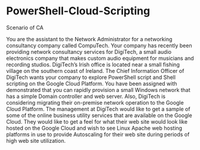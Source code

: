 # PowerShell-Cloud-Scripting

Scenario of CA

You are the assistant to the Network Administrator for a networking consultancy company called CompuTech. Your company has recently been providing network consultancy services for DigiTech, a small audio electronics company that makes custom audio equipment for musicians and recording studios. DigiTech’s Irish office is located near a small fishing village on the southern coast of Ireland. 
The Chief Information Officer of DigiTech wants your company to explore PowerShell script and Shell scripting on the Google Cloud Platform. You have been assigned with demonstrated that you can rapidly provision a small Windows network that has a simple Domain controller and web server. Also, DigiTech is considering migrating their on-premise network operation to the Google Cloud Platform. The management at DigiTech would like to get a sample of some of the online business utility services that are available on the Google Cloud. They would like to get a feel for what their web site would look like hosted on the Google Cloud and wish to see Linux Apache web hosting platforms in use to provide Autoscaling for their web site during periods of high web site utilization.

